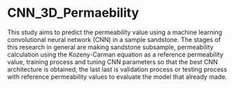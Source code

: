 # CNN_3D_Permaebility
This study aims to predict the permeability value using a machine learning convolutional neural network (CNN) in a sample sandstone. The stages of this research in general are making sandstone subsample, permeability calculation using the Kozeny-Carman equation as a reference permeability value, training process and tuning CNN parameters so that the best CNN architecture is obtained, the last last is validation process or testing process with reference permeability values to evaluate the model that already made.

